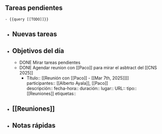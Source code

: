 ## Tareas pendientes
	- {{query [[TODO]]}}
- ## Nuevas tareas
- ## Objetivos del día
	- DONE Mirar tareas pendientes
	- DONE Agendar reunion con [[Paco]] para mirar el asbtract del [[CNS 2025]]
		- Título:: [[Reunión con [[Paco]] - [[Mar 7th, 2025]]]] 
		  participantes:: [[Alberto Ayala]], [[Paco]]  
		  descripción::
		  fecha-hora:: 
		  duración::
		  lugar::
		  URL::
		  tipo:: [[Reuniones]] 
		  etiquetas::
- ## [[Reuniones]]
- ## Notas rápidas